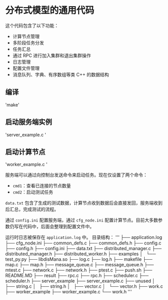 # 分布式模型的通用代码

这个代码包含了以下功能：
- 计算节点管理
- 多阶段任务分发
- 任务汇总
- 通过 RPC 进行加入集群和退出集群操作
- 日志管理
- 配置文件管理
- 消息队列、字典、有序数组等类 C++ 的数据结构

## 编译
'make'

## 启动服务端实例
'server_example.c <ip> <port>'

## 启动计算节点
'worker_example.c <ip> <port>'

服务端可以通过向控制台发送命令来启动任务。现在仅设置了两个命令：
- `cmd1`：查看已连接的节点数量
- `cmd2`：启动测试任务

`data.txt` 包含了生成的测试数据，计算节点收到数据后会直接发回，服务端收到后汇总，完成测试的流程。

通过 `config.ini` 配置服务端，通过 `cfg_node.ini` 配置计算节点。目前大多数参数仍写在代码中，后面会整理到配置文件中。

运行时日志被保存在 `application.log` 中。
目录结构：
'''
├── application.log
├── cfg_node.ini
├── common_defs.c
├── common_defs.h
├── config.c
├── config.h
├── config.ini
├── data.txt
├── distributed_manager.c
├── distributed_manager.h
├── distributed_worker.h
├── examples
│   └── test_py.py
├── libdisMana.so
├── log.c
├── log.h
├── makefile
├── map.c
├── map.h
├── message_queue.c
├── message_queue.h
├── mtest.c
├── network.c
├── network.h
├── ptest.c
├── push.sh
├── README.MD
├── result
├── rpc.c
├── rpc.h
├── scheduler.c
├── scheduler.h
├── server_example
├── server_example.c
├── unused
│   ├── string.c
│   ├── string.h
│   ├── vector.c
│   └── vector.h
├── work.c
├── worker_example
├── worker_example.c
└── work.h
'''

